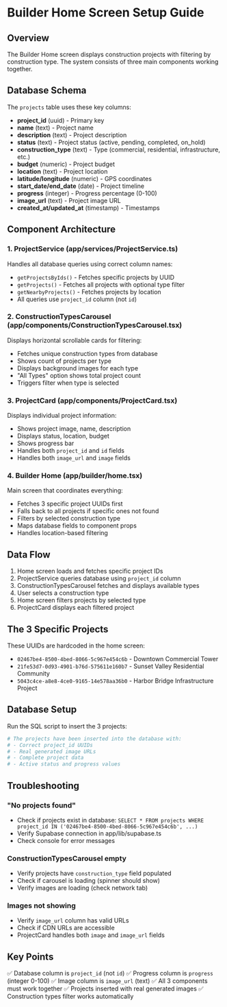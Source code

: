 # Builder Home Screen Setup Guide

## Overview
The Builder Home screen displays construction projects with filtering by construction type. The system consists of three main components working together.

## Database Schema
The `projects` table uses these key columns:
- **project_id** (uuid) - Primary key
- **name** (text) - Project name
- **description** (text) - Project description
- **status** (text) - Project status (active, pending, completed, on_hold)
- **construction_type** (text) - Type (commercial, residential, infrastructure, etc.)
- **budget** (numeric) - Project budget
- **location** (text) - Project location
- **latitude/longitude** (numeric) - GPS coordinates
- **start_date/end_date** (date) - Project timeline
- **progress** (integer) - Progress percentage (0-100)
- **image_url** (text) - Project image URL
- **created_at/updated_at** (timestamp) - Timestamps

## Component Architecture

### 1. ProjectService (app/services/ProjectService.ts)
Handles all database queries using correct column names:
- `getProjectsByIds()` - Fetches specific projects by UUID
- `getProjects()` - Fetches all projects with optional type filter
- `getNearbyProjects()` - Fetches projects by location
- All queries use `project_id` column (not `id`)

### 2. ConstructionTypesCarousel (app/components/ConstructionTypesCarousel.tsx)
Displays horizontal scrollable cards for filtering:
- Fetches unique construction types from database
- Shows count of projects per type
- Displays background images for each type
- "All Types" option shows total project count
- Triggers filter when type is selected

### 3. ProjectCard (app/components/ProjectCard.tsx)
Displays individual project information:
- Shows project image, name, description
- Displays status, location, budget
- Shows progress bar
- Handles both `project_id` and `id` fields
- Handles both `image_url` and `image` fields

### 4. Builder Home (app/builder/home.tsx)
Main screen that coordinates everything:
- Fetches 3 specific project UUIDs first
- Falls back to all projects if specific ones not found
- Filters by selected construction type
- Maps database fields to component props
- Handles location-based filtering

## Data Flow
1. Home screen loads and fetches specific project IDs
2. ProjectService queries database using `project_id` column
3. ConstructionTypesCarousel fetches and displays available types
4. User selects a construction type
5. Home screen filters projects by selected type
6. ProjectCard displays each filtered project

## The 3 Specific Projects
These UUIDs are hardcoded in the home screen:
- `02467be4-8500-4bed-8066-5c967e454c6b` - Downtown Commercial Tower
- `21fe53d7-0d93-4901-b76d-575611e160b7` - Sunset Valley Residential Community
- `5043c4ce-a8e8-4ce0-9165-14e578aa36b0` - Harbor Bridge Infrastructure Project

## Database Setup
Run the SQL script to insert the 3 projects:
```bash
# The projects have been inserted into the database with:
# - Correct project_id UUIDs
# - Real generated image URLs
# - Complete project data
# - Active status and progress values
```

## Troubleshooting

### "No projects found"
- Check if projects exist in database: `SELECT * FROM projects WHERE project_id IN ('02467be4-8500-4bed-8066-5c967e454c6b', ...)`
- Verify Supabase connection in app/lib/supabase.ts
- Check console for error messages

### ConstructionTypesCarousel empty
- Verify projects have `construction_type` field populated
- Check if carousel is loading (spinner should show)
- Verify images are loading (check network tab)

### Images not showing
- Verify `image_url` column has valid URLs
- Check if CDN URLs are accessible
- ProjectCard handles both `image` and `image_url` fields

## Key Points
✅ Database column is `project_id` (not `id`)
✅ Progress column is `progress` (integer 0-100)
✅ Image column is `image_url` (text)
✅ All 3 components must work together
✅ Projects inserted with real generated images
✅ Construction types filter works automatically
